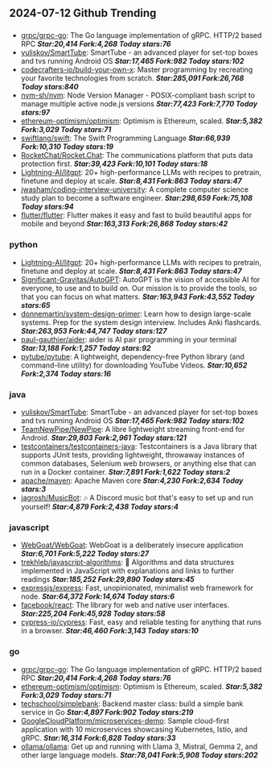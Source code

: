 ## 2024-07-12 Github Trending

### 
* [grpc/grpc-go](https://github.com/grpc/grpc-go): The Go language implementation of gRPC. HTTP/2 based RPC ***Star:20,414 Fork:4,268 Today stars:76***
* [yuliskov/SmartTube](https://github.com/yuliskov/SmartTube): SmartTube - an advanced player for set-top boxes and tvs running Android OS ***Star:17,465 Fork:982 Today stars:102***
* [codecrafters-io/build-your-own-x](https://github.com/codecrafters-io/build-your-own-x): Master programming by recreating your favorite technologies from scratch. ***Star:285,091 Fork:26,768 Today stars:840***
* [nvm-sh/nvm](https://github.com/nvm-sh/nvm): Node Version Manager - POSIX-compliant bash script to manage multiple active node.js versions ***Star:77,423 Fork:7,770 Today stars:97***
* [ethereum-optimism/optimism](https://github.com/ethereum-optimism/optimism): Optimism is Ethereum, scaled. ***Star:5,382 Fork:3,029 Today stars:71***
* [swiftlang/swift](https://github.com/swiftlang/swift): The Swift Programming Language ***Star:66,939 Fork:10,310 Today stars:19***
* [RocketChat/Rocket.Chat](https://github.com/RocketChat/Rocket.Chat): The communications platform that puts data protection first. ***Star:39,423 Fork:10,101 Today stars:18***
* [Lightning-AI/litgpt](https://github.com/Lightning-AI/litgpt): 20+ high-performance LLMs with recipes to pretrain, finetune and deploy at scale. ***Star:8,431 Fork:863 Today stars:47***
* [jwasham/coding-interview-university](https://github.com/jwasham/coding-interview-university): A complete computer science study plan to become a software engineer. ***Star:298,659 Fork:75,108 Today stars:94***
* [flutter/flutter](https://github.com/flutter/flutter): Flutter makes it easy and fast to build beautiful apps for mobile and beyond ***Star:163,313 Fork:26,868 Today stars:42***

### python
* [Lightning-AI/litgpt](https://github.com/Lightning-AI/litgpt): 20+ high-performance LLMs with recipes to pretrain, finetune and deploy at scale. ***Star:8,431 Fork:863 Today stars:47***
* [Significant-Gravitas/AutoGPT](https://github.com/Significant-Gravitas/AutoGPT): AutoGPT is the vision of accessible AI for everyone, to use and to build on. Our mission is to provide the tools, so that you can focus on what matters. ***Star:163,943 Fork:43,552 Today stars:65***
* [donnemartin/system-design-primer](https://github.com/donnemartin/system-design-primer): Learn how to design large-scale systems. Prep for the system design interview. Includes Anki flashcards. ***Star:263,953 Fork:44,747 Today stars:127***
* [paul-gauthier/aider](https://github.com/paul-gauthier/aider): aider is AI pair programming in your terminal ***Star:13,188 Fork:1,257 Today stars:92***
* [pytube/pytube](https://github.com/pytube/pytube): A lightweight, dependency-free Python library (and command-line utility) for downloading YouTube Videos. ***Star:10,652 Fork:2,374 Today stars:16***

### java
* [yuliskov/SmartTube](https://github.com/yuliskov/SmartTube): SmartTube - an advanced player for set-top boxes and tvs running Android OS ***Star:17,465 Fork:982 Today stars:102***
* [TeamNewPipe/NewPipe](https://github.com/TeamNewPipe/NewPipe): A libre lightweight streaming front-end for Android. ***Star:29,803 Fork:2,961 Today stars:121***
* [testcontainers/testcontainers-java](https://github.com/testcontainers/testcontainers-java): Testcontainers is a Java library that supports JUnit tests, providing lightweight, throwaway instances of common databases, Selenium web browsers, or anything else that can run in a Docker container. ***Star:7,891 Fork:1,622 Today stars:2***
* [apache/maven](https://github.com/apache/maven): Apache Maven core ***Star:4,230 Fork:2,634 Today stars:3***
* [jagrosh/MusicBot](https://github.com/jagrosh/MusicBot): 🎶 A Discord music bot that's easy to set up and run yourself! ***Star:4,879 Fork:2,438 Today stars:4***

### javascript
* [WebGoat/WebGoat](https://github.com/WebGoat/WebGoat): WebGoat is a deliberately insecure application ***Star:6,701 Fork:5,222 Today stars:27***
* [trekhleb/javascript-algorithms](https://github.com/trekhleb/javascript-algorithms): 📝 Algorithms and data structures implemented in JavaScript with explanations and links to further readings ***Star:185,252 Fork:29,890 Today stars:45***
* [expressjs/express](https://github.com/expressjs/express): Fast, unopinionated, minimalist web framework for node. ***Star:64,372 Fork:14,674 Today stars:6***
* [facebook/react](https://github.com/facebook/react): The library for web and native user interfaces. ***Star:225,204 Fork:45,928 Today stars:58***
* [cypress-io/cypress](https://github.com/cypress-io/cypress): Fast, easy and reliable testing for anything that runs in a browser. ***Star:46,460 Fork:3,143 Today stars:10***

### go
* [grpc/grpc-go](https://github.com/grpc/grpc-go): The Go language implementation of gRPC. HTTP/2 based RPC ***Star:20,414 Fork:4,268 Today stars:76***
* [ethereum-optimism/optimism](https://github.com/ethereum-optimism/optimism): Optimism is Ethereum, scaled. ***Star:5,382 Fork:3,029 Today stars:71***
* [techschool/simplebank](https://github.com/techschool/simplebank): Backend master class: build a simple bank service in Go ***Star:4,897 Fork:902 Today stars:219***
* [GoogleCloudPlatform/microservices-demo](https://github.com/GoogleCloudPlatform/microservices-demo): Sample cloud-first application with 10 microservices showcasing Kubernetes, Istio, and gRPC. ***Star:16,314 Fork:6,828 Today stars:33***
* [ollama/ollama](https://github.com/ollama/ollama): Get up and running with Llama 3, Mistral, Gemma 2, and other large language models. ***Star:78,041 Fork:5,908 Today stars:202***
